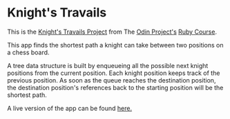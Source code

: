 # Knight's Travails

This is the [Knight's Travails Project](https://www.theodinproject.com/paths/full-stack-ruby-on-rails/courses/ruby-programming/lessons/knights-travails) from The [Odin Project's](https://www.theodinproject.com/) [Ruby Course](https://www.theodinproject.com/paths/full-stack-ruby-on-rails/courses/ruby-programming). 

This app finds the shortest path a knight can take between two positions on a chess board.  

A tree data structure is built by enqueueing all the possible next knight positions from the current position.  Each knight position keeps track of the previous position.  As soon as the queue reaches the destination position, the destination position's references back to the starting position will be the shortest path.  

A live version of the app can be found [here.](https://replit.com/@esteban90/Knights-Travails#main.rb)